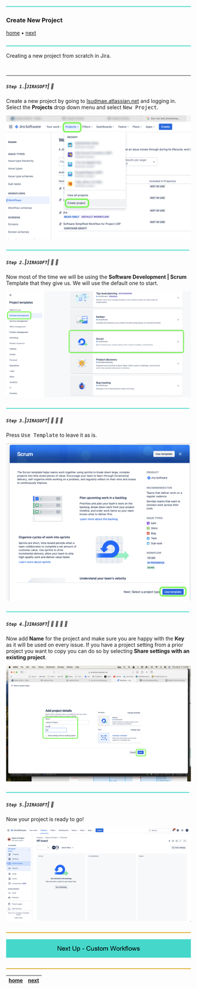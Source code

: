 ![](../images/line3.png)

### Create New Project

[home](../README.md#user-content-jira-software) • [next](../workflows/README.md#user-content-custom-workflows)</sub>

![](../images/line3.png)

Creating a new project from scratch in Jira.

<br>

---

##### `Step 1.`\|`JIRASOFT`| :small_blue_diamond:

Create a new project by going to [lsudmae.atlassian.net](https://lsudmae.atlassian.net) and logging in.  Select the **Projects** drop down menu and select <kbd>New Project</kbd>.
 
![add new project](images/CreateNewProject.png)

![](../images/line2.png)

##### `Step 2.`\|`JIRASOFT`| :small_blue_diamond: :small_blue_diamond: 

Now most of the time we will be using the **Software Development | Scrum** Template that they give us.  We will use the default one to start.

![pick the scrum template](images/ScrumTemplate.png)

![](../images/line2.png)

##### `Step 3.`\|`JIRASOFT`| :small_blue_diamond: :small_blue_diamond: :small_blue_diamond:

Press <kbd>Use Template</kbd> to leave it as is.

![move to next screen](images/UseTemplate.png)

![](../images/line2.png)

##### `Step 4.`\|`JIRASOFT`| :small_blue_diamond: :small_blue_diamond: :small_blue_diamond: :small_blue_diamond:

Now add **Name** for the project and make sure you are happy with the **Key** as it will be used on every issue.  If you have a project setting from a prior project you want to copy you can do so by selecting **Share settings with an existing project**. 

![add project details](images/AddProjectDetails.png)

![](../images/line2.png)

##### `Step 5.`\|`JIRASOFT`| :small_orange_diamond:

Now your project is ready to go!

![alt_text](images/ProjectReadyToGo.png)

![](../images/line.png)

<!-- <img src="https://via.placeholder.com/1000x100/45D7CA/000000/?text=Next Up - Adding Custom Workflows to Jira"> -->

![next up - ](images/banner.png)

![](../images/line.png)

[home](../README.md#user-content-jira-software) | [next](../workflows/README.md#user-content-custom-workflows)|
|---|---|
